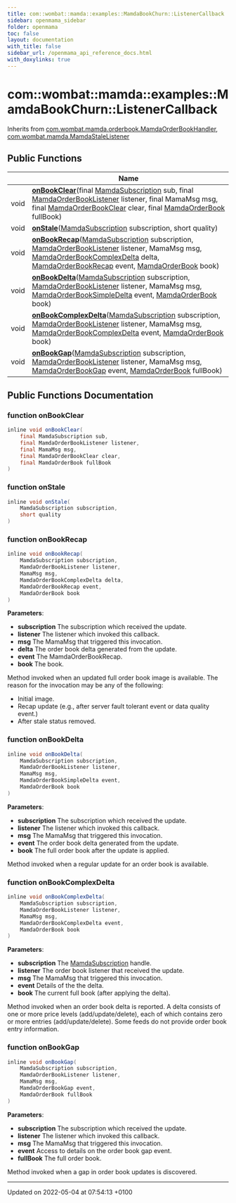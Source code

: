 ```yaml
---
title: com::wombat::mamda::examples::MamdaBookChurn::ListenerCallback
sidebar: openmama_sidebar
folder: openmama
toc: false
layout: documentation
with_title: false
sidebar_url: /openmama_api_reference_docs.html
with_doxylinks: true
---
```


# com::wombat::mamda::examples::MamdaBookChurn::ListenerCallback





Inherits from [com.wombat.mamda.orderbook.MamdaOrderBookHandler](interfacecom_1_1wombat_1_1mamda_1_1orderbook_1_1MamdaOrderBookHandler.html), [com.wombat.mamda.MamdaStaleListener](interfacecom_1_1wombat_1_1mamda_1_1MamdaStaleListener.html)

## Public Functions

|                | Name           |
| -------------- | -------------- |
| void | **[onBookClear](classcom_1_1wombat_1_1mamda_1_1examples_1_1MamdaBookChurn_1_1ListenerCallback.html#function-onbookclear)**(final [MamdaSubscription](classcom_1_1wombat_1_1mamda_1_1MamdaSubscription.html) sub, final [MamdaOrderBookListener](classcom_1_1wombat_1_1mamda_1_1orderbook_1_1MamdaOrderBookListener.html) listener, final MamaMsg msg, final [MamdaOrderBookClear](interfacecom_1_1wombat_1_1mamda_1_1orderbook_1_1MamdaOrderBookClear.html) clear, final [MamdaOrderBook](classcom_1_1wombat_1_1mamda_1_1orderbook_1_1MamdaOrderBook.html) fullBook) |
| void | **[onStale](classcom_1_1wombat_1_1mamda_1_1examples_1_1MamdaBookChurn_1_1ListenerCallback.html#function-onstale)**([MamdaSubscription](classcom_1_1wombat_1_1mamda_1_1MamdaSubscription.html) subscription, short quality) |
| void | **[onBookRecap](classcom_1_1wombat_1_1mamda_1_1examples_1_1MamdaBookChurn_1_1ListenerCallback.html#function-onbookrecap)**([MamdaSubscription](classcom_1_1wombat_1_1mamda_1_1MamdaSubscription.html) subscription, [MamdaOrderBookListener](classcom_1_1wombat_1_1mamda_1_1orderbook_1_1MamdaOrderBookListener.html) listener, MamaMsg msg, [MamdaOrderBookComplexDelta](classcom_1_1wombat_1_1mamda_1_1orderbook_1_1MamdaOrderBookComplexDelta.html) delta, [MamdaOrderBookRecap](interfacecom_1_1wombat_1_1mamda_1_1orderbook_1_1MamdaOrderBookRecap.html) event, [MamdaOrderBook](classcom_1_1wombat_1_1mamda_1_1orderbook_1_1MamdaOrderBook.html) book) |
| void | **[onBookDelta](classcom_1_1wombat_1_1mamda_1_1examples_1_1MamdaBookChurn_1_1ListenerCallback.html#function-onbookdelta)**([MamdaSubscription](classcom_1_1wombat_1_1mamda_1_1MamdaSubscription.html) subscription, [MamdaOrderBookListener](classcom_1_1wombat_1_1mamda_1_1orderbook_1_1MamdaOrderBookListener.html) listener, MamaMsg msg, [MamdaOrderBookSimpleDelta](classcom_1_1wombat_1_1mamda_1_1orderbook_1_1MamdaOrderBookSimpleDelta.html) event, [MamdaOrderBook](classcom_1_1wombat_1_1mamda_1_1orderbook_1_1MamdaOrderBook.html) book) |
| void | **[onBookComplexDelta](classcom_1_1wombat_1_1mamda_1_1examples_1_1MamdaBookChurn_1_1ListenerCallback.html#function-onbookcomplexdelta)**([MamdaSubscription](classcom_1_1wombat_1_1mamda_1_1MamdaSubscription.html) subscription, [MamdaOrderBookListener](classcom_1_1wombat_1_1mamda_1_1orderbook_1_1MamdaOrderBookListener.html) listener, MamaMsg msg, [MamdaOrderBookComplexDelta](classcom_1_1wombat_1_1mamda_1_1orderbook_1_1MamdaOrderBookComplexDelta.html) event, [MamdaOrderBook](classcom_1_1wombat_1_1mamda_1_1orderbook_1_1MamdaOrderBook.html) book) |
| void | **[onBookGap](classcom_1_1wombat_1_1mamda_1_1examples_1_1MamdaBookChurn_1_1ListenerCallback.html#function-onbookgap)**([MamdaSubscription](classcom_1_1wombat_1_1mamda_1_1MamdaSubscription.html) subscription, [MamdaOrderBookListener](classcom_1_1wombat_1_1mamda_1_1orderbook_1_1MamdaOrderBookListener.html) listener, MamaMsg msg, [MamdaOrderBookGap](interfacecom_1_1wombat_1_1mamda_1_1orderbook_1_1MamdaOrderBookGap.html) event, [MamdaOrderBook](classcom_1_1wombat_1_1mamda_1_1orderbook_1_1MamdaOrderBook.html) fullBook) |

## Public Functions Documentation

### function onBookClear

```java
inline void onBookClear(
    final MamdaSubscription sub,
    final MamdaOrderBookListener listener,
    final MamaMsg msg,
    final MamdaOrderBookClear clear,
    final MamdaOrderBook fullBook
)
```


### function onStale

```java
inline void onStale(
    MamdaSubscription subscription,
    short quality
)
```


### function onBookRecap

```java
inline void onBookRecap(
    MamdaSubscription subscription,
    MamdaOrderBookListener listener,
    MamaMsg msg,
    MamdaOrderBookComplexDelta delta,
    MamdaOrderBookRecap event,
    MamdaOrderBook book
)
```


**Parameters**: 

  * **subscription** The subscription which received the update. 
  * **listener** The listener which invoked this callback. 
  * **msg** The MamaMsg that triggered this invocation. 
  * **delta** The order book delta generated from the update. 
  * **event** The MamdaOrderBookRecap. 
  * **book** The book. 


Method invoked when an updated full order book image is available. The reason for the invocation may be any of the following:

* Initial image.
* Recap update (e.g., after server fault tolerant event or data quality event.)
* After stale status removed.


### function onBookDelta

```java
inline void onBookDelta(
    MamdaSubscription subscription,
    MamdaOrderBookListener listener,
    MamaMsg msg,
    MamdaOrderBookSimpleDelta event,
    MamdaOrderBook book
)
```


**Parameters**: 

  * **subscription** The subscription which received the update. 
  * **listener** The listener which invoked this callback. 
  * **msg** The MamaMsg that triggered this invocation. 
  * **event** The order book delta generated from the update. 
  * **book** The full order book after the update is applied. 


Method invoked when a regular update for an order book is available.


### function onBookComplexDelta

```java
inline void onBookComplexDelta(
    MamdaSubscription subscription,
    MamdaOrderBookListener listener,
    MamaMsg msg,
    MamdaOrderBookComplexDelta event,
    MamdaOrderBook book
)
```


**Parameters**: 

  * **subscription** The [MamdaSubscription](classcom_1_1wombat_1_1mamda_1_1MamdaSubscription.html) handle. 
  * **listener** The order book listener that received the update. 
  * **msg** The MamaMsg that triggered this invocation. 
  * **event** Details of the the delta. 
  * **book** The current full book (after applying the delta). 


Method invoked when an order book delta is reported. A delta consists of one or more price levels (add/update/delete), each of which contains zero or more entries (add/update/delete). Some feeds do not provide order book entry information.


### function onBookGap

```java
inline void onBookGap(
    MamdaSubscription subscription,
    MamdaOrderBookListener listener,
    MamaMsg msg,
    MamdaOrderBookGap event,
    MamdaOrderBook fullBook
)
```


**Parameters**: 

  * **subscription** The subscription which received the update. 
  * **listener** The listener which invoked this callback. 
  * **msg** The MamaMsg that triggered this invocation. 
  * **event** Access to details on the order book gap event. 
  * **fullBook** The full order book. 


Method invoked when a gap in order book updates is discovered.


-------------------------------

Updated on 2022-05-04 at 07:54:13 +0100